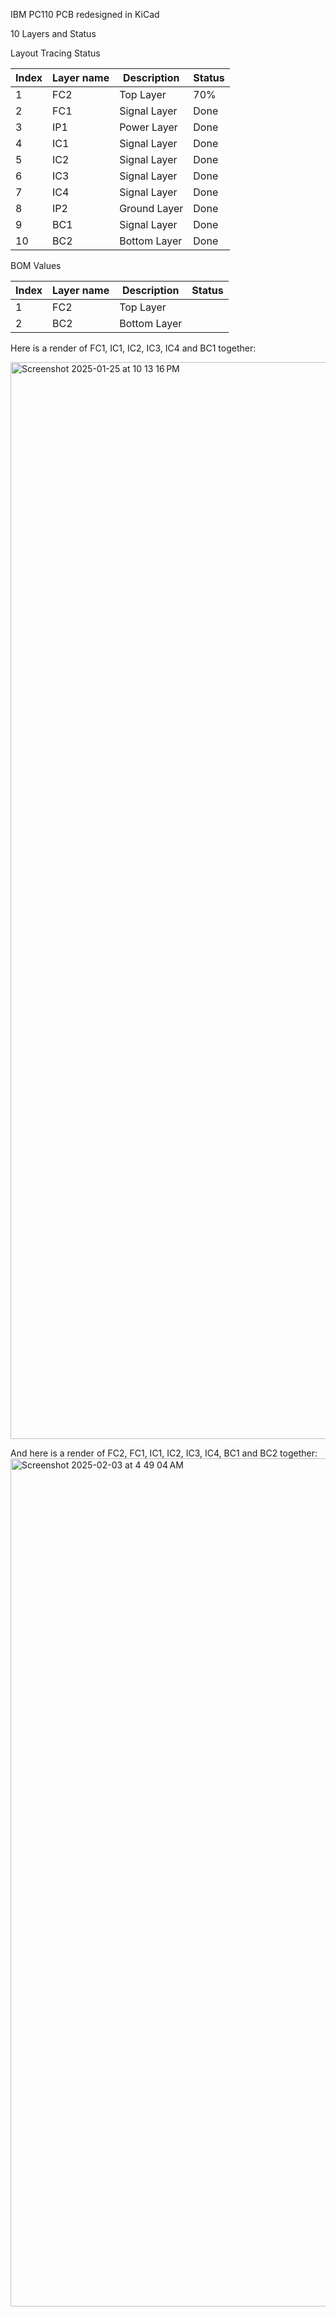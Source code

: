 IBM PC110 PCB redesigned in KiCad

10 Layers and Status

Layout Tracing Status

| Index | Layer name | Description  | Status |
| ----- | ---------- | ------------ | ------ |
| 1     | FC2        | Top Layer    |  70%   |
| 2     | FC1        | Signal Layer | Done   |
| 3     | IP1        | Power Layer  | Done   |
| 4     | IC1        | Signal Layer | Done   |
| 5     | IC2        | Signal Layer | Done   |
| 6     | IC3        | Signal Layer | Done   |
| 7     | IC4        | Signal Layer | Done   |
| 8     | IP2        | Ground Layer | Done   |
| 9     | BC1        | Signal Layer | Done   |
| 10    | BC2        | Bottom Layer | Done   |


BOM Values

| Index | Layer name | Description  | Status |
| ----- | ---------- | ------------ | ------ |
| 1     | FC2        | Top Layer    |        |
| 2     | BC2        | Bottom Layer |        |


Here is a render of FC1, IC1, IC2, IC3, IC4 and BC1 together:

<img width="1723" alt="Screenshot 2025-01-25 at 10 13 16 PM" src="https://github.com/user-attachments/assets/236c46e9-727b-4f4f-9e76-789af8857413" />

And here is a render of FC2, FC1, IC1, IC2, IC3, IC4, BC1 and BC2 together:
<img width="1357" alt="Screenshot 2025-02-03 at 4 49 04 AM" src="https://github.com/user-attachments/assets/fb7dd9a6-491d-4eba-8d8e-10f9e5afd9f7" />
